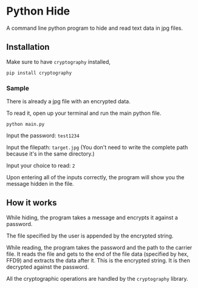 # Python Hide

A command line python program to hide and read text data in jpg files.

## Installation

Make sure to have `cryptography` installed,

```
pip install cryptography
```


### Sample

There is already a jpg file with an encrypted data.

To read it, open up your terminal and run the main python file.

`python main.py`

Input the password: `test1234`

Input the filepath: `target.jpg` (You don't need to write the complete path because it's in the same directory.)

Input your choice to read: `2`

Upon entering all of the inputs correctly, the program will show you the message hidden in the file.

## How it works

While hiding, the program takes a message and encrypts it against a password.

The file specified by the user is appended by the encrypted string.

While reading, the program takes the password and the path to the carrier file. It reads the file and gets to the end of the file data (specified by hex, FFD9) and extracts the data after it. This is the encrypted string. It is then decrypted against the password.

All the cryptographic operations are handled by the `cryptography` library.
